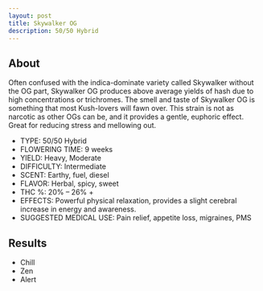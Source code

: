 ```yaml
---
layout: post
title: Skywalker OG
description: 50/50 Hybrid
---
```

## About

Often confused with the indica-dominate variety called Skywalker without the OG part, Skywalker OG produces above average yields of hash due to high concentrations or trichromes. The smell and taste of Skywalker OG is something that most Kush-lovers will fawn over. This strain is not as narcotic as other OGs can be, and it provides a gentle, euphoric effect. Great for reducing stress and mellowing out.

* TYPE: 50/50 Hybrid
* FLOWERING TIME: 9 weeks
* YIELD: Heavy, Moderate
* DIFFICULTY: Intermediate
* SCENT: Earthy, fuel, diesel
* FLAVOR: Herbal, spicy, sweet
* THC %: 20% – 26% +
* EFFECTS: Powerful physical relaxation, provides a slight cerebral increase in energy and awareness.
* SUGGESTED MEDICAL USE: Pain relief, appetite loss, migraines, PMS

## Results

* Chill
* Zen
* Alert
